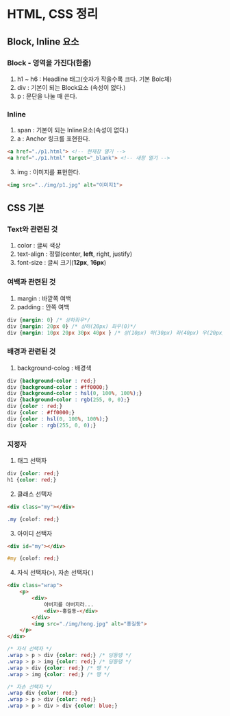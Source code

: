 # HTML, CSS 정리
## Block, Inline 요소
### Block - 영역을 가진다(한줄)
1. h1 ~ h6 : Headline 태그(숫자가 작을수록 크다. 기본 Bolc체)
2. div : 기본이 되는 Block요소 (속성이 없다.)
3. p : 문단을 나눌 때 쓴다.
### Inline
1. span : 기본이 되는 Inline요소(속성이 없다.)
2. a : Anchor 링크를 표현한다.
```html
<a href="./p1.html"> <!-- 현재창 열기 -->
<a href="./p1.html" target="_blank"> <!-- 새창 열기 -->
```
3. img : 이미지를 표현한다.
``` html
<img src="../img/p1.jpg" alt="이미지1">
```

## CSS 기본
### Text와 관련된 것
1. color : 글씨 색상
2. text-align : 정렬(center, **left**, right, justify)
3. font-size : 글씨 크기(**12px**, **16px**)
### 여백과 관련된 것
1. margin : 바깥쪽 여백
2. padding : 안쪽 여백
```css
div {margin: 0} /* 상하좌우*/
div {margin: 20px 0} /* 상하(20px) 좌우(0)*/
div {margin: 10px 20px 30px 40px } /* 상(10px) 하(30px) 좌(40px) 우(20px)*/
```
### 배경과 관련된 것
1. background-colog : 배경색
```css
div {background-color : red;}
div {background-color : #ff0000;}
div {background-color : hsl(0, 100%, 100%);}
div {background-color : rgb(255, 0, 0);}
div {color : red;}
div {color : #ff0000;}
div {color : hsl(0, 100%, 100%);}
div {color : rgb(255, 0, 0);}
```
### 지정자
1. 태그 선택자
```css
div {color: red;}
h1 {color: red;}
```
2. 클래스 선택자
```html
<div class="my"></div>
```

```css
.my {colof: red;}
```

3. 아이디 선택자
```html
<div id="my"></div>
```

```css
#my {colof: red;}
```

4. 자식 선택자(>), 자손 선택자( )
```html
<div class="wrap">
	<p>
		<div>
			아버지를 아버지라...
			<div>-홍길동-</div>
		</div>
		<img src="./img/hong.jpg" alt="홍길동">
	</p>
</div>
```

```css
/* 자식 선택자 */
.wrap > p > div {color: red;} /* 딩동댕 */
.wrap > p > img {color: red;} /* 딩동댕 */
.wrap > div {color: red;} /* 땡 */
.wrap > img {color: red;} /* 땡 */

/* 자손 선택자 */
.wrap div {color: red;}
.wrap > p > div {color: red;}
.wrap > p > div > div {color: blue;}
```